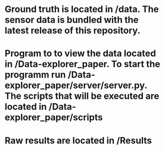 # Ground truth is located in /data. The sensor data is bundled with the latest release of this repository.

# Program to to view the data located in /Data-explorer_paper. To start the programm run /Data-explorer_paper/server/server.py. The scripts that will be executed are located in /Data-explorer_paper/scripts

# Raw results are located in /Results
